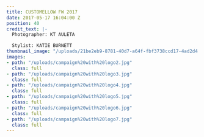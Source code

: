 ```yaml
---
title: CUSTOMELLOW FW 2017
date: 2017-05-17 16:04:00 Z
position: 40
credit_text: |-
  Photographer: KT AULETA

  Stylist: KATIE BURNETT
thumbnail_image: "/uploads/21be2eb9-8781-40d7-a64f-fbf3738ccd17-4ad2d4.jpg"
images:
- path: "/uploads/campaign%20with%20logo2.jpg"
  class: full
- path: "/uploads/campaign%20with%20logo3.jpg"
  class: full
- path: "/uploads/campaign%20with%20logo4.jpg"
  class: full
- path: "/uploads/campaign%20with%20logo5.jpg"
  class: full
- path: "/uploads/campaign%20with%20logo6.jpg"
  class: full
- path: "/uploads/campaign%20with%20logo7.jpg"
  class: full
---
```



